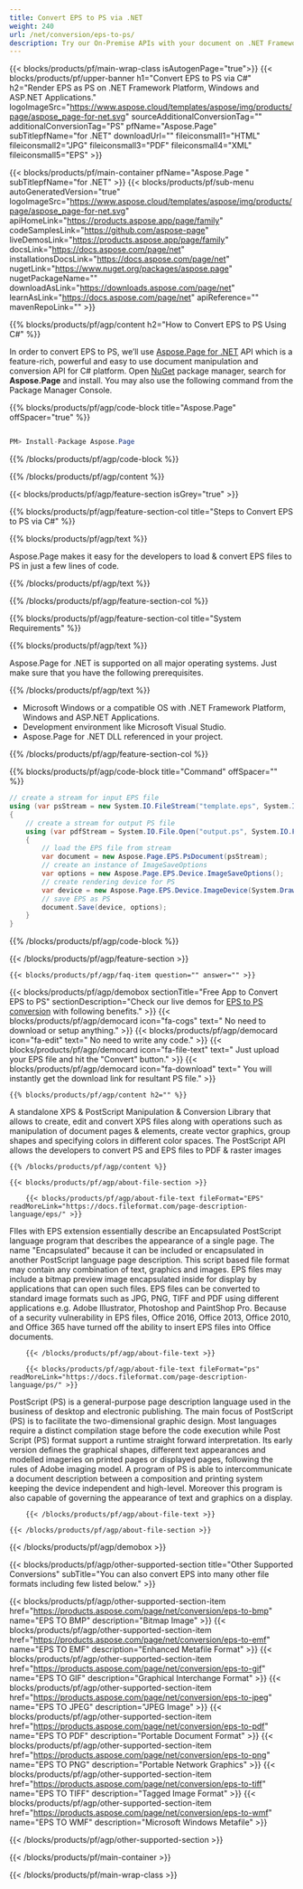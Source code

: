 ```yaml
---
title: Convert EPS to PS via .NET 
weight: 240
url: /net/conversion/eps-to-ps/ 
description: Try our On-Premise APIs with your document on .NET Framework Platform, Windows and ASP.NET Applications.
---
```


{{< blocks/products/pf/main-wrap-class isAutogenPage="true">}}
{{< blocks/products/pf/upper-banner h1="Convert EPS to PS via C#" h2="Render EPS as PS on .NET Framework Platform, Windows and ASP.NET Applications." logoImageSrc="https://www.aspose.cloud/templates/aspose/img/products/page/aspose_page-for-net.svg" sourceAdditionalConversionTag="" additionalConversionTag="PS" pfName="Aspose.Page" subTitlepfName="for .NET" downloadUrl="" fileiconsmall1="HTML" fileiconsmall2="JPG" fileiconsmall3="PDF" fileiconsmall4="XML" fileiconsmall5="EPS" >}}

{{< blocks/products/pf/main-container pfName="Aspose.Page " subTitlepfName="for .NET" >}}
{{< blocks/products/pf/sub-menu autoGeneratedVersion="true" logoImageSrc="https://www.aspose.cloud/templates/aspose/img/products/page/aspose_page-for-net.svg" apiHomeLink="https://products.aspose.app/page/family" codeSamplesLink="https://github.com/aspose-page" liveDemosLink="https://products.aspose.app/page/family" docsLink="https://docs.aspose.com/page/net" installationsDocsLink="https://docs.aspose.com/page/net" nugetLink="https://www.nuget.org/packages/aspose.page" nugetPackageName="" downloadAsLink="https://downloads.aspose.com/page/net" learnAsLink="https://docs.aspose.com/page/net" apiReference="" mavenRepoLink="" >}}

{{% blocks/products/pf/agp/content h2="How to Convert EPS to PS Using C#" %}}

 In order to convert EPS to PS, we’ll use
 [Aspose.Page for .NET](https://products.aspose.com/page/net) 
 API which is a feature-rich, powerful and easy to use document manipulation and conversion API for C# platform. Open
 [NuGet](https://www.nuget.org/packages/aspose.page) 
 package manager, search for
 **Aspose.Page** 
 and install. You may also use the following command from the Package Manager Console.

{{% blocks/products/pf/agp/code-block title="Aspose.Page" offSpacer="true" %}}

```cs

PM> Install-Package Aspose.Page

```

{{% /blocks/products/pf/agp/code-block %}}

{{% /blocks/products/pf/agp/content %}}

{{< blocks/products/pf/agp/feature-section isGrey="true" >}}

{{% blocks/products/pf/agp/feature-section-col title="Steps to Convert EPS to PS via C#" %}}

{{% blocks/products/pf/agp/text %}}

 Aspose.Page makes it easy for the developers to load & convert EPS files to PS in just a few lines of code.

{{% /blocks/products/pf/agp/text %}}

{{% /blocks/products/pf/agp/feature-section-col %}}

{{% blocks/products/pf/agp/feature-section-col title="System Requirements" %}}

{{% blocks/products/pf/agp/text %}}

 Aspose.Page for .NET is supported on all major operating systems. Just make sure that you have the following prerequisites.

{{% /blocks/products/pf/agp/text %}}

-  Microsoft Windows or a compatible OS with .NET Framework Platform, Windows and ASP.NET Applications.
-  Development environment like Microsoft Visual Studio.
-  Aspose.Page for .NET DLL referenced in your project.

{{% /blocks/products/pf/agp/feature-section-col %}}

{{% blocks/products/pf/agp/code-block title="Command" offSpacer="" %}}

```cs
// create a stream for input EPS file
using (var psStream = new System.IO.FileStream("template.eps", System.IO.FileMode.Create, System.IO.FileAccess.Read))
{
    // create a stream for output PS file
    using (var pdfStream = System.IO.File.Open("output.ps", System.IO.FileMode.Open, System.IO.FileAccess.Write))
    {
        // load the EPS file from stream
        var document = new Aspose.Page.EPS.PsDocument(psStream);
        // create an instance of ImageSaveOptions
        var options = new Aspose.Page.EPS.Device.ImageSaveOptions();
        // create rendering device for PS
        var device = new Aspose.Page.EPS.Device.ImageDevice(System.Drawing.Imaging.ImageFormat.Ps);
        // save EPS as PS
        document.Save(device, options);
    }
} 

```

{{% /blocks/products/pf/agp/code-block %}}

{{< /blocks/products/pf/agp/feature-section >}}

    {{< blocks/products/pf/agp/faq-item question="" answer="" >}}
 

<!-- aboutfile Starts -->

{{< blocks/products/pf/agp/demobox sectionTitle="Free App to Convert EPS to PS" sectionDescription="Check our live demos for [EPS to PS conversion](https://products.aspose.app/page/conversion/eps-to-ps) with following benefits." >}}
        {{< blocks/products/pf/agp/democard icon="fa-cogs" text=" No need to download or setup anything." >}}
        {{< blocks/products/pf/agp/democard icon="fa-edit" text=" No need to write any code." >}}
        {{< blocks/products/pf/agp/democard icon="fa-file-text" text=" Just upload your EPS file and hit the \"Convert\" button." >}}
        {{< blocks/products/pf/agp/democard icon="fa-download" text=" You will instantly get the download link for resultant PS file." >}}

    {{% blocks/products/pf/agp/content h2="" %}}

 A standalone XPS & PostScript Manipulation & Conversion Library that allows to create, edit and convert XPS files along with operations such as manipulation of document pages & elements, create vector graphics, group shapes and specifying colors in different color spaces. The PostScript API allows the developers to convert PS and EPS files to PDF & raster images



    {{% /blocks/products/pf/agp/content %}}

    {{< blocks/products/pf/agp/about-file-section >}}

        {{< blocks/products/pf/agp/about-file-text fileFormat="EPS" readMoreLink="https://docs.fileformat.com/page-description-language/eps/" >}}
FIles with EPS extension essentially describe an Encapsulated PostScript language program that describes the appearance of a single page. The name "Encapsulated" because it can be included or encapsulated in another PostScript language page description. This script based file format may contain any combination of text, graphics and images. EPS files may include a bitmap preview image encapsulated inside for display by applications that can open such files. EPS files can be converted to standard image formats such as JPG, PNG, TIFF and PDF using different applications e.g. Adobe Illustrator, Photoshop and PaintShop Pro. Because of a security vulnerability in EPS files, Office 2016, Office 2013, Office 2010, and Office 365 have turned off the ability to insert EPS files into Office documents.

        {{< /blocks/products/pf/agp/about-file-text >}}

        {{< blocks/products/pf/agp/about-file-text fileFormat="ps" readMoreLink="https://docs.fileformat.com/page-description-language/ps/" >}}
PostScript (PS) is a general-purpose page description language used in the business of desktop and electronic publishing. The main focus of PostScript (PS) is to facilitate the two-dimensional graphic design. Most languages require a distinct compilation stage before the code execution while Post Script (PS) format support a runtime straight forward interpretation. Its early version defines the graphical shapes, different text appearances and modelled imageries on printed pages or displayed pages, following the rules of Adobe imaging model. A program of PS is able to intercommunicate a document description between a composition and printing system keeping the device independent and high-level. Moreover this program is also capable of governing the appearance of text and graphics on a display.

        {{< /blocks/products/pf/agp/about-file-text >}}

    {{< /blocks/products/pf/agp/about-file-section >}}

{{< /blocks/products/pf/agp/demobox >}}

<!-- aboutfile Ends -->

{{< blocks/products/pf/agp/other-supported-section title="Other Supported Conversions" subTitle="You can also convert EPS into many other file formats including few listed below." >}}

{{< blocks/products/pf/agp/other-supported-section-item href="https://products.aspose.com/page/net/conversion/eps-to-bmp" name="EPS TO BMP" description="Bitmap Image" >}}
{{< blocks/products/pf/agp/other-supported-section-item href="https://products.aspose.com/page/net/conversion/eps-to-emf" name="EPS TO EMF" description="Enhanced Metafile Format" >}}
{{< blocks/products/pf/agp/other-supported-section-item href="https://products.aspose.com/page/net/conversion/eps-to-gif" name="EPS TO GIF" description="Graphical Interchange Format" >}}
{{< blocks/products/pf/agp/other-supported-section-item href="https://products.aspose.com/page/net/conversion/eps-to-jpeg" name="EPS TO JPEG" description="JPEG Image" >}}
{{< blocks/products/pf/agp/other-supported-section-item href="https://products.aspose.com/page/net/conversion/eps-to-pdf" name="EPS TO PDF" description="Portable Document Format" >}}
{{< blocks/products/pf/agp/other-supported-section-item href="https://products.aspose.com/page/net/conversion/eps-to-png" name="EPS TO PNG" description="Portable Network Graphics" >}}
{{< blocks/products/pf/agp/other-supported-section-item href="https://products.aspose.com/page/net/conversion/eps-to-tiff" name="EPS TO TIFF" description="Tagged Image Format" >}}
{{< blocks/products/pf/agp/other-supported-section-item href="https://products.aspose.com/page/net/conversion/eps-to-wmf" name="EPS TO WMF" description="Microsoft Windows Metafile" >}}

{{< /blocks/products/pf/agp/other-supported-section >}}

{{< /blocks/products/pf/main-container >}}
    
{{< /blocks/products/pf/main-wrap-class >}}